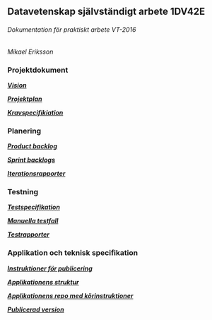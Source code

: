 ## Datavetenskap självständigt arbete 1DV42E
###### Dokumentation för praktiskt arbete VT-2016
_Mikael Eriksson_

### Projektdokument
***[Vision](https://github.com/mickeeri/ordocliens-docs/blob/master/Vision.md)***

***[Projektplan](https://github.com/mickeeri/ordocliens-docs/blob/master/Projektplan.md)***

***[Kravspecifikiation](https://github.com/mickeeri/ordocliens-docs/blob/master/Kravspecifikation.md)***

### Planering
***[Product backlog](https://docs.google.com/spreadsheets/d/19ByAyJSDggYLkyr8cpJMBzUUrwEBiPM0XIpPJHqxQiY/edit#gid=0)***

***[Sprint backlogs](https://github.com/mickeeri/ordocliens-docs/blob/master/Sprint%20backlogs.md)***

***[Iterationsrapporter](https://github.com/mickeeri/ordocliens-docs/blob/master/Iterationsrapporter.md)***

### Testning
***[Testspecifikation](https://github.com/mickeeri/ordocliens-docs/blob/master/Testspecifikation.md)***

***[Manuella testfall](https://docs.google.com/spreadsheets/d/1rzFkEfqJGzqhJhAANs7PTpTYKmhoc2VUc4Grx-b3ISc/edit#gid=0)***

***[Testrapporter](https://github.com/mickeeri/ordocliens-docs/blob/master/Testrapporter.md)***

### Applikation och teknisk specifikation
***[Instruktioner för publicering](https://github.com/mickeeri/ordocliens-docs/blob/master/Deployment.md)***

***[Applikationens struktur](https://github.com/mickeeri/ordocliens-docs/blob/master/Struktur.md)***

***[Applikationens repo med körinstruktioner](https://github.com/mickeeri/ordocliens)***

***[Publicerad version](https://ordocliens.se/)***
